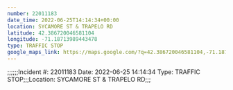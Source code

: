 ```yaml
---
number: 22011183
date_time: 2022-06-25T14:14:34+00:00
location: SYCAMORE ST & TRAPELO RD
latitude: 42.386720046581104
longitude: -71.18713989443478
type: TRAFFIC STOP
google_maps_link: https://maps.google.com/?q=42.386720046581104,-71.18713989443478
---
```


;;;;;;Incident #: 22011183  Date: 2022-06-25 14:14:34   Type: TRAFFIC STOP;;;Location: SYCAMORE ST & TRAPELO RD;;;

